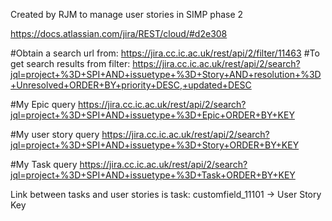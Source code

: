 Created by RJM to manage user stories in SIMP phase 2

https://docs.atlassian.com/jira/REST/cloud/#d2e308

#Obtain a search url from:
https://jira.cc.ic.ac.uk/rest/api/2/filter/11463
#To get search results from filter:
https://jira.cc.ic.ac.uk/rest/api/2/search?jql=project+%3D+SPI+AND+issuetype+%3D+Story+AND+resolution+%3D+Unresolved+ORDER+BY+priority+DESC,+updated+DESC


#My Epic query
https://jira.cc.ic.ac.uk/rest/api/2/search?jql=project+%3D+SPI+AND+issuetype+%3D+Epic+ORDER+BY+KEY

#My user story query
https://jira.cc.ic.ac.uk/rest/api/2/search?jql=project+%3D+SPI+AND+issuetype+%3D+Story+ORDER+BY+KEY

#My Task query
https://jira.cc.ic.ac.uk/rest/api/2/search?jql=project+%3D+SPI+AND+issuetype+%3D+Task+ORDER+BY+KEY


Link between tasks and user stories is task: customfield_11101 -> User Story Key
